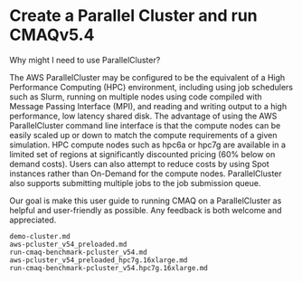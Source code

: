 # Create a Parallel Cluster and run CMAQv5.4

Why might I need to use ParallelCluster? 

The AWS ParallelCluster may be configured to be the equivalent of a High Performance Computing (HPC) environment, including using job schedulers such as Slurm, running on multiple nodes using code compiled with Message Passing Interface (MPI), and reading and writing output to a high performance, low latency shared disk.  The advantage of using the AWS ParallelCluster command line interface is that the compute nodes can be easily scaled up or down to match the compute requirements of a given simulation. HPC compute nodes such as hpc6a or hpc7g are available in a limited set of regions at significantly discounted pricing (60% below on demand costs). Users can also attempt to reduce costs by using Spot instances rather than On-Demand for the compute nodes. ParallelCluster also supports submitting multiple jobs to the job submission queue.

Our goal is make this user guide to running CMAQ on a ParallelCluster as helpful and user-friendly as possible. Any feedback is both welcome and appreciated.


```{toctree}
demo-cluster.md
aws-pcluster_v54_preloaded.md
run-cmaq-benchmark-pcluster_v54.md
aws-pcluster_v54_preloaded_hpc7g.16xlarge.md
run-cmaq-benchmark-pcluster_v54.hpc7g.16xlarge.md
```
